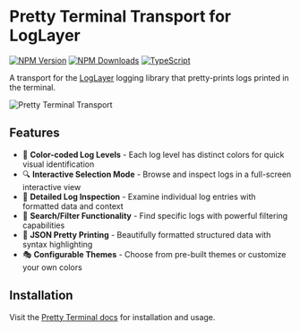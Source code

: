 # Pretty Terminal Transport for LogLayer

[![NPM Version](https://img.shields.io/npm/v/%40loglayer%2Ftransport-pretty-terminal)](https://www.npmjs.com/package/@loglayer/transport-pretty-terminal)
[![NPM Downloads](https://img.shields.io/npm/dm/%40loglayer%2Ftransport-pretty-terminal)](https://www.npmjs.com/package/@loglayer/transport-pretty-terminal)
[![TypeScript](https://img.shields.io/badge/%3C%2F%3E-TypeScript-%230074c1.svg)](http://www.typescriptlang.org/)

A transport for the [LogLayer](https://loglayer.dev) logging library that pretty-prints logs printed in the terminal.

![Pretty Terminal Transport](https://loglayer.dev/images/pretty-terminal/pretty-terminal-short-v2.gif)

## Features

- 🎨 **Color-coded Log Levels** - Each log level has distinct colors for quick visual identification
- 🔍 **Interactive Selection Mode** - Browse and inspect logs in a full-screen interactive view
- 📝 **Detailed Log Inspection** - Examine individual log entries with formatted data and context
- 🔎 **Search/Filter Functionality** - Find specific logs with powerful filtering capabilities
- 💅 **JSON Pretty Printing** - Beautifully formatted structured data with syntax highlighting
- 🎭 **Configurable Themes** - Choose from pre-built themes or customize your own colors

## Installation

Visit the [Pretty Terminal docs](https://loglayer.dev/transports/pretty-terminal)
for installation and usage.
